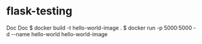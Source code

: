# flask-testing

Doc Doc
$ docker build -t hello-world-image .
$ docker run  -p 5000:5000 -d  --name hello-world hello-world-image